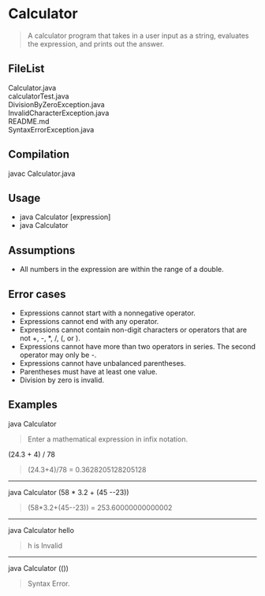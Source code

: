 # Calculator

> A calculator program that takes in a user input as a string, evaluates the expression, and prints out the answer. 

FileList 
----------------
Calculator.java <br>
calculatorTest.java <br>
DivisionByZeroException.java <br>
InvalidCharacterException.java <br>
README.md <br>
SyntaxErrorException.java<br>

Compilation 
----------------
javac Calculator.java
<br>
## Usage 
+ java Calculator [expression] <br>
+ java Calculator <br>

## Assumptions
- All numbers in the expression are within the range of a double.

## Error cases
- Expressions cannot start with a nonnegative operator.
- Expressions cannot end with any operator.
- Expressions cannot contain non-digit characters or operators that are not +, -, *, /, (, or ). 
- Expressions cannot have more than two operators in series. The second operator may only be -.
- Expressions cannot have unbalanced parentheses. 
- Parentheses must have at least one value.
- Division by zero is invalid.

## Examples <br>
java Calculator <br>
> Enter a mathematical expression in infix notation. <br>

(24.3 + 4) / 78 <br>

> (24.3+4)/78 = 0.3628205128205128 <br>
<hr>

java Calculator (58   * 3.2 + (45 --23)) 
>(58*3.2+(45--23)) = 253.60000000000002 <br>
<hr>

java Calculator hello
> h is Invalid

<hr>
java Calculator (()) <br>

> Syntax Error.
